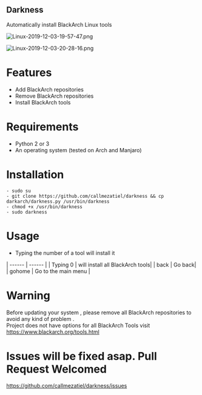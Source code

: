 ## Darkness
Automatically install BlackArch Linux tools

![Linux-2019-12-03-19-57-47.png](https://i.postimg.cc/X730rWxh/Linux-2019-12-03-19-57-47.png)

![Linux-2019-12-03-20-28-16.png](https://i.postimg.cc/nhq1W8q4/Linux-2019-12-03-20-28-16.png)

# Features
- Add BlackArch repositories
- Remove BlackArch repositories
- Install BlackArch tools

# Requirements
- Python 2 or 3
- An operating system (tested on Arch and Manjaro)

# Installation
```
- sudo su
- git clone https://github.com/callmezatiel/darkness && cp darkarch/darkness.py /usr/bin/darkness
- chmod +x /usr/bin/darkness
- sudo darkness

```

# Usage
- Typing the number of a tool will install it

| ------ | ------ |
| Typing 0  |  will install all BlackArch tools|
| back |  Go back|
| gohome  |   Go to the main menu |

# Warning
Before updating your system , please remove all BlackArch repositories to avoid any kind of problem .<br />
Project does not have options for all BlackArch Tools visit https://www.blackarch.org/tools.html

# Issues will be fixed asap. Pull Request Welcomed

https://github.com/callmezatiel/darkness/issues

